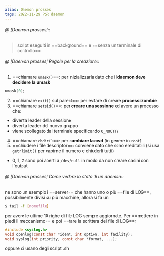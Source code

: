 ```yaml
---
alias: Daemon prosses
tags: 2022-11-29 PSR daemon
---
```


###### @ [Daemon prosses]::
> script eseguiti in ==background== e ==senza un terminale di controllo==
<!--ID: 1670236970246-->


###### @ [Daemon prosses] Regole per la creazione::
 
1. ==chiamare `umask()`==: per inizializzarla dato che **il daemon deve decidere la umask**
```c
umask(0);
```
2. ==chiamare `exit()` sul parent==: per evitare di creare **processi zombie**
3. ==chiamare `setsid()`==: per **creare una sessione** ed avere un processo che:
- diventa leader della sessione
- diventa leader del nuovo gruppo
- viene scollegato dal terminale specificando `O_NOCTTY`
4. ==chiamare `chdir()`==: per **cambiare la cwd** (in genere in `root`)
5. ==chiudere i file descriptor==: conviene dato che sono ereditabili (si usa `getrlimit()` per capirne il numero e chiuderli tutti)
- 0, 1, 2 sono poi aperti a `/dev/null` in modo da non creare casini con l'output
<!--ID: 1670236970251-->


###### @ [Daemon prosses] Come vedere lo stato di un daemon::
 ne sono un esempio i ==server== che hanno uno o più ==file di LOG==, possibilmente divisi su più macchine, allora si fa un
```bash
$ tail -f [nomefile]
```
per avere le ultime 10 righe di file LOG sempre aggiornate. Per ==mettere in piedi il meccanismo== e poi ==fare la scrittura dei file di LOG==:
```c
#include <syslog.h>  
void openlog(const char *ident, int option, int facility);
void syslog(int priority, const char *format, ...);
```
oppure di usano degli script .sh
<!--ID: 1670236970255-->
